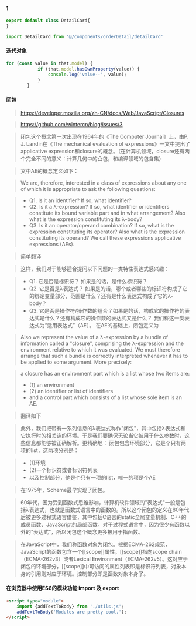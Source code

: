 #### 1
```javascript
export default class DetailCard{
}

import DetailCard from '@/components/orderDetail/detailCard'
```

#### 迭代对象
```ts
for (const value in that.model) {
            if (that.model.hasOwnProperty(value)) {
                console.log('value--', value);
            }
        }
```

#### 闭包
>https://developer.mozilla.org/zh-CN/docs/Web/JavaScript/Closures

>https://github.com/wintercn/blog/issues/3

>闭包这个概念第一次出现在1964年的《The Computer Journal》上，由P. J. Landin在《The mechanical evaluation of expressions》一文中提出了applicative expression和closure的概念。（在计算机领域，closure还有两个完全不同的意义：计算几何中的凸包，和编译领域的包含集）

>文中AE的概念定义如下：

>We are, therefore, interested in a class of expressions about any one of which it is appropriate to ask the following questions:

> - Q1. Is it an identifier? If so, what identifier?
> - Q2. Is it a λ-expression? If so, what identifier or identifiers constitute its bound variable part and in what arrangement? Also what is the expression constituting its λ-body?
> - Q3. Is it an operator/operand combination? If so, what is the expression constituting its operator? Also what is the expression constituting its operand?
We call these expressions applicative expressions (AEs).

>简单翻译

>这样，我们对于能够适合提问以下问题的一类特性表达式感兴趣：

> - Q1. 它是否是标识符？ 如果是的话，是什么标识符？
> - Q2. 它是否是λ表达式？ 如果是的话，哪个或者哪些的标识符构成了它的绑定变量部分，范围是什么？还有是什么表达式构成了它的λ-body？
> - Q3. 它是否是操作符/操作数的组合？如果是的话，构成它的操作符的表达式是什么？还有构成它的操作数的表达式又是什么？
我们称这一类表达式为“适用表达式”（AE）。
在AE的基础上，闭包定义为

>Also we represent the value of a λ-expression by a bundle of information called a "closure", comprising the λ-expression and the environment relative to which it was evaluated. We must therefore arrange that such a bundle is correctly interpreted whenever it has to be applied to some argument. More precisely:

>a closure has an environment part which is a list whose two items are:
> - (1) an environment
> - (2) an identifier or list of identifiers
> - and a control part which consists of a list whose sole item is an AE.

>翻译如下

>此外，我们把带有一系列信息的λ表达式称作"闭包"，其中包括λ表达式和它执行时的相关连的环境。于是我们要确保无论当它被用于什么参数时，这些信息都能够被正确解析。更精确地：
闭包包含环境部分，它是个只有两项的list，这两项分别是：

> - (1)环境
> - (2)一个标识符或者标识符列表
> - 以及控制部分，他是个只有一项的list，唯一的项是个AE

>在1975年，Scheme最早实现了闭包。

>60年代，因为受到函数式思维影响，计算机软件领域的"表达式"一般是包括λ表达式，也就是函数式语言中的函数的。所以这个闭包的定义在80年代后被更多过程式语言借鉴，其中包括C语言的static全局变量机制、C++的成员函数、JavaScript的局部函数。对于过程式语言中，因为很少有函数以外的"表达式"，所以闭包这个概念更多被用于指函数。

>在JavaScript中，我们称函数对象为闭包。根据ECMA-262规范，JavaScript的函数包含一个[[scope]]属性。[[scope]]指向scope chain（ECMA-262v3）或者Lexical Environment（ECMA-262v5）。这对应于闭包的环境部分，[[scope]]中可访问的属性列表即是标识符列表，对象本身的引用则对应于环境。控制部分即是函数对象本身了。

#### 在浏览器中使用ES6的模块功能 import 及 export
```html
<script type="module"> 
    import {addTextToBody} from './utils.js'; 
    addTextToBody('Modules are pretty cool.'); 
</script>
```